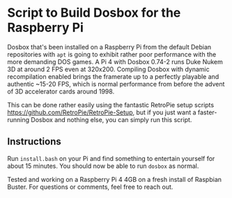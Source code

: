 # Script to Build Dosbox for the Raspberry Pi

Dosbox that's been installed on a Raspberry Pi from the default Debian repositories with `apt` is going to exhibit rather poor performance with the more demanding DOS games. A Pi 4 with Dosbox 0.74-2 runs Duke Nukem 3D at around 2 FPS even at 320x200. Compiling Dosbox with dynamic recompilation enabled brings the framerate up to a perfectly playable and authentic ~15-20 FPS, which is normal performance from before the advent of 3D accelerator cards around 1998.


This can be done rather easily using the fantastic RetroPie setup scripts https://github.com/RetroPie/RetroPie-Setup, but if you just want a faster-running Dosbox and nothing else, you can simply run this script.


## Instructions
Run `install.bash` on your Pi and find something to entertain yourself for about 15 minutes. You should now be able to run `dosbox` as normal.

Tested and working on a Raspberry Pi 4 4GB on a fresh install of Raspbian Buster. For questions or comments, feel free to reach out.
